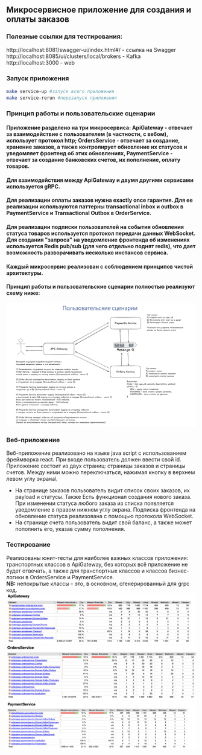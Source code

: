 ## Микросервисное приложение для создания и оплаты заказов


### Полезные ссылки для тестирования:
http://localhost:8081/swagger-ui/index.html#/ - ссылка на Swagger\
http://localhost:8085/ui/clusters/local/brokers - Kafka\
http://localhost:3000 - web

### Запуск приложения

```bash
make service-up #запуск всего приложения
make service-rerun #перезапуск приложения
```

### Принцип работы и пользовательские сценарии

#### Приложение разделено на три микросервиса: ApiGateway - отвечает за взаимодействие с пользователем (в частности, с вебом), использует протокол http; OrdersService - отвечает за создание, хранение заказов, а также контролирует обновление их статусов и уведомляет фронтенд об этих обновлениях, PaymentService - отвечает за создание банковских счетов, их пополнение, оплату товаров.
#### Для взаимодействия между ApiGateway и двумя другими сервисами используется gRPC. 
#### Для реализации оплаты заказов нужна exactly once гарантия. Для ее реализации используются паттерны transactional inbox и outbox в PaymentService и Transactional Outbox в OrderService. 
#### Для реализации подписки пользователей на события обновления статуса товаров используется протокол передачи данных WebSocket. Для создания "запроса" на уведомление фронтенда об изменениях используется Redis pub/sub (для чего отдельно поднят redis), что дает возможность разворачивать несколько инстансов сервиса. 
#### Каждый микросервис реализован с соблюдением принципов чистой архитектуры.
#### Принцип работы и пользовательские сценарии полностью реализуют схему ниже:

![img1](images/schema.png)

### Веб-приложение

Веб-приложение реализовано на языке java script с использованием фреймворка react. При входе пользователь должен ввести свой id.\
Приложение состоит из двух страниц: страницы заказов и страницы счетов. Между ними можно переключаться, нажимая кнопку в верхнем левом углу экрана\

* На странице заказов пользователь видит список своих заказов, их payload и статусы. Также Есть функционал создания нового заказа. При изменении статуса любого заказа из списка появляется уведомление в правом нижнем углу экрана. Подписка фронтенда на обновление статуса реализована с помощью протокола WebSocket.
* На странице счета пользователь видит свой баланс, а также может пополнить его, указав сумму пополнения. 

### Тестирование

Реализованы юнит-тесты для наиболее важных классов приложения: транспортных классов в ApiGateway, без которых всё приложение не будет отвечать, а также для транспортных классов и классов бизнес-логики в OrdersService и PaymentService.\
**NB:** непокрытые классы - это, в основном, сгенерированный для grpc код. 
![img2](images/ApiGatewayCoverage.png)
![img3](images/OrderServiceCoverage.png)
![img4](images/PaymentServiceCoverage.png)


